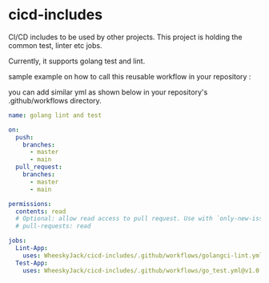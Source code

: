# cicd-includes
CI/CD includes to be used by other projects. This project is holding the common test, linter etc jobs. 

Currently, it supports golang test and lint.

sample example on how to call this reusable workflow in your repository : 

you can add similar yml as shown below in your repository's .github/workflows directory.

```yml
name: golang lint and test

on:
  push:
    branches:
      - master
      - main
  pull_request:
    branches:
      - master
      - main

permissions:
  contents: read
  # Optional: allow read access to pull request. Use with `only-new-issues` option.
  # pull-requests: read

jobs:
  Lint-App:
    uses: WheeskyJack/cicd-includes/.github/workflows/golangci-lint.yml@v1.0.0
  Test-App:
    uses: WheeskyJack/cicd-includes/.github/workflows/go_test.yml@v1.0.0

```
